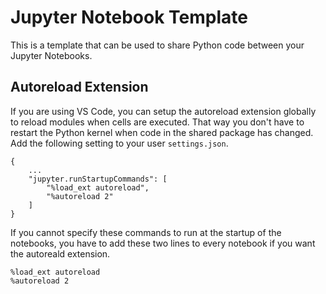 # Jupyter Notebook Template

This is a template that can be used to share Python code between your Jupyter Notebooks.

## Autoreload Extension

If you are using VS Code, you can setup the autoreload extension globally to reload modules when cells are executed.
That way you don't have to restart the Python kernel when code in the shared package has changed.
Add the following setting to your user `settings.json`.

```
{
    ...
    "jupyter.runStartupCommands": [
        "%load_ext autoreload",
        "%autoreload 2"
    ]
}
```

If you cannot specify these commands to run at the startup of the notebooks, you have to add these two lines to every notebook if you want the autoreald extension.

```
%load_ext autoreload
%autoreload 2
```